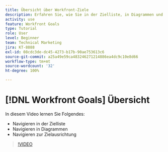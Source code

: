 ```yaml
---
title: Übersicht über Workfront-Ziele
description: Erfahren Sie, wie Sie in der Zielliste, in Diagrammen und in der Zielausrichtung navigieren.
activity: use
feature: Workfront Goals
type: Tutorial
role: User
level: Beginner
team: Technical Marketing
jira: KT-8888
exl-id: 08cdc3de-dc45-4273-b17b-90ae753613c6
source-git-commit: a25a49e59ca483246271214886ea4dc9c10e8d66
workflow-type: tm+mt
source-wordcount: '32'
ht-degree: 100%

---
```


# [!DNL Workfront Goals] Übersicht

In diesem Video lernen Sie Folgendes:

* Navigieren in der Zielliste
* Navigieren in Diagrammen
* Navigieren zur Zielausrichtung

>[!VIDEO](https://video.tv.adobe.com/v/335182/?quality=12&learn=on)
